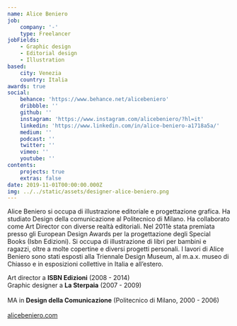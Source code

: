 ```yaml
---
name: Alice Beniero
job:
    company: '-'
    type: Freelancer
jobFields:
    - Graphic design
    - Editorial design
    - Illustration
based:
    city: Venezia
    country: Italia
awards: true
social:
    behance: 'https://www.behance.net/alicebeniero'
    dribbble: ''
    github: ''
    instagram: 'https://www.instagram.com/alicebeniero/?hl=it'
    linkedin: 'https://www.linkedin.com/in/alice-beniero-a1718a5a/'
    medium: ''
    podcast: ''
    twitter: ''
    vimeo: ''
    youtube: ''
contents:
    projects: true
    extras: false
date: 2019-11-01T00:00:00.000Z
img: ../../static/assets/designer-alice-beniero.png
---
```


Alice Beniero si occupa di illustrazione editoriale e progettazione grafica. Ha studiato Design della comunicazione al Politecnico di Milano.
Ha collaborato come Art Director con diverse realtà editoriali. Nel 2011è stata premiata presso gli European Design Awards per la progettazione degli Special Books (Isbn Edizioni).
Si occupa di illustrazione di libri per bambini e ragazzi, oltre a molte copertine e diversi progetti personali.
I lavori di Alice Beniero sono stati esposti alla Triennale Design Museum, al m.a.x. museo di Chiasso e in esposizioni collettive in Italia e all’estero.

Art director a **ISBN Edizioni** (2008 - 2014)  
Graphic designer a **La Sterpaia** (2007 - 2009)<br><br>
MA in **Design della Comunicazione** (Politecnico di Milano, 2000 - 2006)<br><br>
[alicebeniero.com](https://cargocollective.com/alicebeniero)
